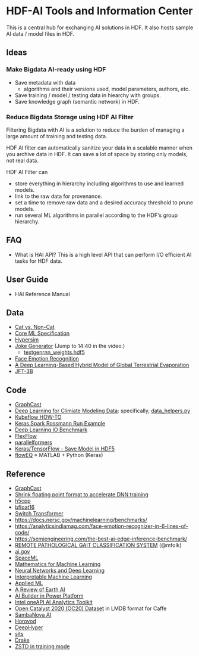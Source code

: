 # HDF-AI Tools and Information Center

This is a central hub for exchanging AI solutions in HDF.
It also hosts sample AI data / model files in HDF.

## Ideas

### Make Bigdata AI-ready using HDF

 * Save metadata with data 
   * algorithms and their versions used, model parameters, authors, etc.  
 * Save training / model / testing data in hiearchy with groups.
 * Save knowledge graph (semantic network) in HDF.

### Reduce Bigdata Storage using HDF AI Filter

Filtering Bigdata with AI is a solution to reduce the burden of managing a large amount of training and testing data.

  HDF AI filter can automatically sanitize your data in a scalable manner when you archive data in HDF.
  It can save a lot of space by storing only models, not real data.
  
  HDF AI Filter can 
  * store everything in hierarchy including algorithms to use and learned models.
  * link to the raw data for provenance.
  * set a time to remove raw data and a desired accuracy threshold to prune models.
  * run several ML algorithms in parallel according to the HDF's group hierarchy.

## FAQ

  * What is HAI API? This is a high level API that can perform I/O efficient AI tasks for HDF data.
  
## User Guide

  * HAI Reference Manual

## Data
* [Cat vs. Non-Cat](https://www.floydhub.com/deeplearningai/datasets/cat-vs-noncat/1/train_catvnoncat.h5)
* [Core ML Specification](https://apple.github.io/coremltools/coremlspecification/)
* [Hypersim](https://github.com/apple/ml-hypersim)
* [Joke Generator](https://info.microsoft.com/ww-Thankyou-ADeepDiveintoServerlessApplications.html) (Jump to 14:40 in the video.)
  * [textgenrnn_weights.hdf5](https://github.com/minimaxir/textgenrnn/blob/master/textgenrnn/textgenrnn_weights.hdf5)
* [Face Emotion Recognition](https://analyticsindiamag.com/face-emotion-recognizer-in-6-lines-of-code/)
* [A Deep Learning-Based Hybrid Model of Global Terrestrial Evaporation](https://zenodo.org/record/5220753#.YeC2bf7MLIU)
* [JFT-3B](https://paperswithcode.com/dataset/jft-3b)

## Code
* [GraphCast](https://github.com/google-deepmind/graphcast)
* [Deep Learning for Climiate Modeling Data](https://github.com/azrael417/ClimDeepLearn): specifically, [data_helpers.py](https://github.com/azrael417/ClimDeepLearn/blob/distributed/semanticsegm/utils/data_helpers.py)
* [Kubeflow HOW-TO](https://towardsdatascience.com/kubeflow-how-to-install-and-launch-kubeflow-on-your-local-machine-e0d7b4f7508f)
* [Keras Spark Rossmann Run Example](https://github.com/horovod/horovod/blob/master/examples/spark/keras/keras_spark_rossmann_run.py)
* [Deep Learning IO Benchmark](https://github.com/hariharan-devarajan/dlio_benchmark)
* [FlexFlow](https://github.com/flexflow/FlexFlow)
* [parallelformers](https://github.com/tunib-ai/parallelformers)
* [Keras/TensorFlow - Save Model in HDF5](https://www.tensorflow.org/guide/keras/save_and_serialize)
* [flowEQ](https://github.com/csteinmetz1/flowEQ) = MATLAB + Python (Keras)

## Reference
* [GraphCast](https://deepmind.google/discover/blog/graphcast-ai-model-for-faster-and-more-accurate-global-weather-forecasting/)
* [Shrink floating point format to accelerate DNN training](https://www.hpcwire.com/2019/04/15/bsc-researchers-shrink-floating-point-formats-to-accelerate-deep-neural-network-training/) 
* [h5cpp](http://h5cpp.org/)
* [bfloat16](https://en.wikipedia.org/wiki/Bfloat16_floating-point_forma)
* [Switch Transformer](https://arxiv.org/abs/2101.03961)
* https://docs.nersc.gov/machinelearning/benchmarks/
* https://analyticsindiamag.com/face-emotion-recognizer-in-6-lines-of-code/
* https://semiengineering.com/the-best-ai-edge-inference-benchmark/
* [REMOTE PATHOLOGICAL GAIT CLASSIFICATION SYSTEM](https://arxiv.org/pdf/2105.01634.pdf) (@mfolk)
* [ai.gov](https://www.ai.gov/)
* [SpaceML](https://earthdata.nasa.gov/learn/articles/spaceml)
* [Mathematics for Machine Learning](https://mml-book.github.io/)
* [Neural Networks and Deep Learning](http://neuralnetworksanddeeplearning.com/index.html)
* [Interpretable Machine Learning](https://christophm.github.io/interpretable-ml-book/)
* [Applied ML](https://github.com/eugeneyan/applied-ml)
* [A Review of Earth AI](https://www.sciencedirect.com/science/article/pii/S0098300422000036)
* [AI Builder in Power Platform](https://docs.microsoft.com/en-us/ai-builder/)
* [Intel oneAPI AI Analytics Toolkit](https://www.intel.com/content/www/us/en/developer/tools/oneapi/ai-analytics-toolkit.html)
* [Open Catalyst 2020 (OC20) Dataset](https://github.com/Open-Catalyst-Project/ocp/blob/main/DATASET.md) in LMDB format for Caffe
* [SambaNova AI](https://sambanova.ai/)
* [Horovod](https://github.com/horovod/horovod)
* [DeepHyper](https://deephyper.readthedocs.io/en/latest/)
* [sits](https://e-sensing.github.io/sitsbook/index.html)
* [Drake](https://drake.mit.edu)
* [ZSTD in training mode](http://facebook.github.io/zstd/#small-data)
